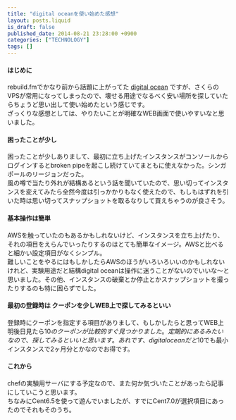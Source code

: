 ```yaml
---
title: "digital oceanを使い始めた感想"
layout: posts.liquid
is_draft: false
published_date: 2014-08-21 23:28:00 +0900
categories: ["TECHNOLOGY"]
tags: []
---
```


#### はじめに
rebuild.fmでかなり前から話題に上がってた [digital ocean](http://digitalocean.com) ですが、さくらのVPSが常用になってしまったので、壊せる用途でなるべく安い場所を探していたらちょうど思い出して使い始めたという感じです。  
ざっくりな感想としては、やりたいことが明確なWEB画面で使いやすいなと思いました。

#### 困ったことが少し
困ったことが少しありまして、最初に立ち上げたインスタンスがコンソールからログインするとbroken pipeを起こし続けていてまともに使えなかった。シンガポールのリージョンだった。  
風の噂で当たり外れが結構あるという話を聞いていたので、思い切ってインスタンスを変えてみたら全然今度は引っかかりもなく使えたので、もしもはずれを引いた時は思い切ってスナップショットを取るなりして買えちゃうのが良さそう。

#### 基本操作は簡単
AWSを触っていたのもあるかもしれないけど、インスタンスを立ち上げたり、それの項目をえらんでいったりするのはとても簡単なイメージ。AWSと比べると細かい設定項目がなくシンプル。  
難しいことをやるにはもしかしたらAWSのほうがいろいろいいのかもしれないけれど、実験用途だと結構digital oceanは操作に迷うことがないのでいいな～と思いました。その他、インスタンスの破棄とか停止とかスナップショットを撮ったりするのも特に困らずでした。

#### 最初の登録時は クーポンを少しWEB上で探してみるといい
登録時にクーポンを指定する項目がありまして、もしかしたらと思ってWEB上明後日見たら$10のクーポンが比較的すぐ見つかりました。定期的にあるみたいなので、探してみるといいと思います。あれです、digital oceanだと$10でも最小インスタンスで2ヶ月分とかなのでお得です。

#### これから
chefの実験用サーバにする予定なので、また何か気づいたことがあったら記事にしていこうと思います。  
ちなみにCent6.5を使って遊んでいましたが、すでにCent7.0が選択項目にあったのでそれもそのうち。


